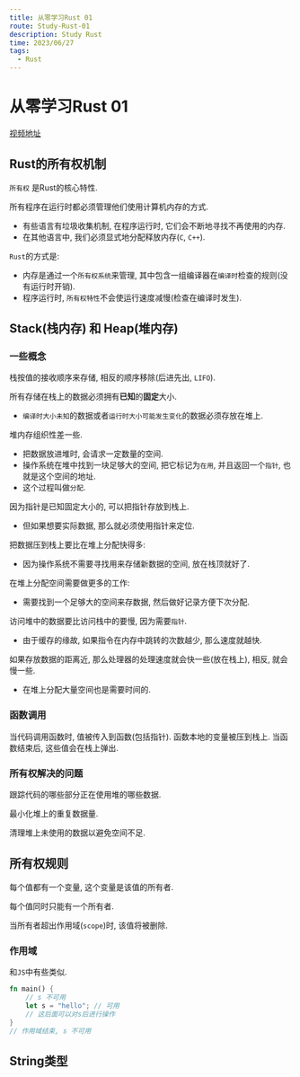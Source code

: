 ```yaml
---
title: 从零学习Rust 01
route: Study-Rust-01
description: Study Rust
time: 2023/06/27
tags:
  - Rust
---
```



# 从零学习Rust 01

[视频地址](https://www.bilibili.com/video/BV1hp4y1k7SV?p=16&spm_id_from=pageDriver&vd_source=888e5b3129deb84d49dd800b76a6e557)

## Rust的所有权机制

`所有权` 是Rust的核心特性.

所有程序在运行时都必须管理他们使用计算机内存的方式.

* 有些语言有垃圾收集机制, 在程序运行时, 它们会不断地寻找不再使用的内存.
* 在其他语言中, 我们必须显式地分配释放内存(`C`, `C++`).

`Rust`的方式是:

* 内存是通过一个`所有权系统`来管理, 其中包含一组编译器在`编译时`检查的规则(没有运行时开销).
* 程序运行时, `所有权特性`不会使运行速度减慢(检查在编译时发生).

## Stack(栈内存) 和 Heap(堆内存)

### 一些概念

栈按值的接收顺序来存储, 相反的顺序移除(后进先出, `LIFO`).

所有存储在栈上的数据必须拥有**已知**的**固定**大小.

* `编译时大小未知`的数据或者`运行时大小可能发生变化`的数据必须存放在堆上.

堆内存组织性差一些.

* 把数据放进堆时, 会请求一定数量的空间.
* 操作系统在堆中找到一块足够大的空间, 把它标记为`在用`, 并且返回一个`指针`, 也就是这个空间的地址.
* 这个过程叫做`分配`.

因为指针是已知固定大小的, 可以把指针存放到栈上.

* 但如果想要实际数据, 那么就必须使用指针来定位.

把数据压到栈上要比在堆上分配快得多:

* 因为操作系统不需要寻找用来存储新数据的空间, 放在栈顶就好了.

在堆上分配空间需要做更多的工作:

* 需要找到一个足够大的空间来存数据, 然后做好记录方便下次分配.

访问堆中的数据要比访问栈中的要慢, 因为需要`指针`.

* 由于缓存的缘故, 如果指令在内存中跳转的次数越少, 那么速度就越快.

如果存放数据的距离近, 那么处理器的处理速度就会快一些(放在栈上), 相反, 就会慢一些.

* 在堆上分配大量空间也是需要时间的.

### 函数调用

当代码调用函数时, 值被传入到函数(包括指针). 函数本地的变量被压到栈上. 当函数结束后, 这些值会在栈上弹出.

### 所有权解决的问题

跟踪代码的哪些部分正在使用堆的哪些数据.

最小化堆上的重复数据量.

清理堆上未使用的数据以避免空间不足.

## 所有权规则

每个值都有一个变量, 这个变量是该值的所有者.

每个值同时只能有一个所有者.

当所有者超出作用域(`scope`)时, 该值将被删除.

### 作用域

和`JS`中有些类似.

```rust
fn main() {
    // s 不可用
    let s = "hello"; // 可用
    // 这后面可以对s后进行操作
}
// 作用域结束, s 不可用
```

## String类型
